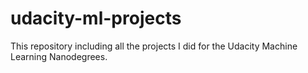 # udacity-ml-projects
This repository including all the projects I did for the Udacity Machine Learning Nanodegrees.
